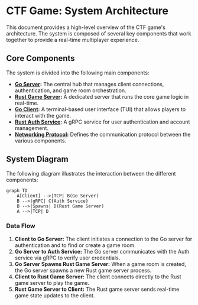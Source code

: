# CTF Game: System Architecture

This document provides a high-level overview of the CTF game's architecture. The system is composed of several key components that work together to provide a real-time multiplayer experience.

## Core Components

The system is divided into the following main components:

- **[Go Server](./server_go.md):** The central hub that manages client connections, authentication, and game room orchestration.
- **[Rust Game Server](./game_server_rust.md):** A dedicated server that runs the core game logic in real-time.
- **[Go Client](./client_go.md):** A terminal-based user interface (TUI) that allows players to interact with the game.
- **[Rust Auth Service](./auth_rust.md):** A gRPC service for user authentication and account management.
- **[Networking Protocol](./networking.md):** Defines the communication protocol between the various components.

## System Diagram

The following diagram illustrates the interaction between the different components:

```mermaid
graph TD
    A[Client] -->|TCP| B(Go Server)
    B -->|gRPC| C{Auth Service}
    B -->|Spawns| D(Rust Game Server)
    A -->|TCP| D
```

### Data Flow

1.  **Client to Go Server:** The client initiates a connection to the Go server for authentication and to find or create a game room.
2.  **Go Server to Auth Service:** The Go server communicates with the Auth service via gRPC to verify user credentials.
3.  **Go Server Spawns Rust Game Server:** When a game room is created, the Go server spawns a new Rust game server process.
4.  **Client to Rust Game Server:** The client connects directly to the Rust game server to play the game.
5.  **Rust Game Server to Client:** The Rust game server sends real-time game state updates to the client.
